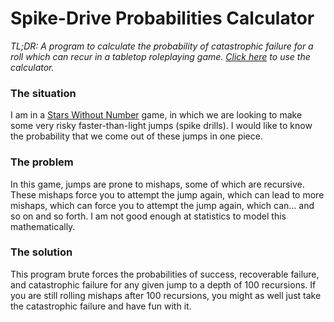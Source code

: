 # Spike-Drive Probabilities Calculator
*TL;DR: A program to calculate the probability of catastrophic failure for a roll which can recur in a tabletop roleplaying game. [Click here](https://oliverbaerbenson.dev/spike-drive-probabilities-calculator) to use the calculator.*

### The situation
I am in a [Stars Without Number](https://en.wikipedia.org/wiki/Stars_Without_Number) game, in which we are looking to make some very risky faster-than-light jumps (spike drills). I would like to know the probability that we come out of these jumps in one piece.

### The problem
In this game, jumps are prone to mishaps, some of which are recursive. These mishaps force you to attempt the jump again, which can lead to more mishaps, which can force you to attempt the jump again, which can... and so on and so forth. I am not good enough at statistics to model this mathematically.

### The solution
This program brute forces the probabilities of success, recoverable failure, and catastrophic failure for any given jump to a depth of 100 recursions. If you are still rolling mishaps after 100 recursions, you might as well just take the catastrophic failure and have fun with it.
